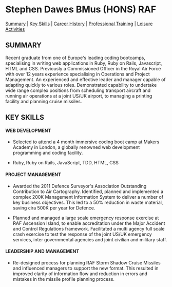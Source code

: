 # Stephen Dawes BMus (HONS) RAF

[Summary](#summary) | [Key Skills](#skills) | [Career History](#history) | [Professional Training](#training) | [Leisure Activities](#leisure)

<a name="profile"><a>
## **SUMMARY**
Recent graduate from one of Europe's leading coding bootcamps, specialising in writing web applications in Ruby, Ruby on Rails, Javascript, HTML and CSS. Previously a Commissioned Officer in the Royal Air Force with over 12 years experience specialising in Operations and Project Management. An experienced and effective leader and manager capable of adapting quickly to various roles. Demonstrated capability to undertake wide range complex positions from scheduling transport aircraft and running air operations at a joint US/UK airport, to managing a printing facility and planning cruise missiles.

<a name="skills"><a>
## **KEY SKILLS**
#### WEB DEVELOPMENT
* Selected to attend a 4 month immersive coding boot camp at Makers Academy in London, a globally renowned web development programming and coding facility.

* Ruby, Ruby on Rails, JavaScript, TDD, HTML, CSS

#### PROJECT MANAGEMENT
* Awarded the 2011 Defence Surveyor's Association Outstanding Contribution to Air Cartography. Identified, planned and implemented a complex 200K Management Information System to deliver a number of key business objectives. This led to a 50% reduction in waste material, saving cira 500K per year for Defence.

* Planned and managed a large scale emergency response exercise at RAF Ascension Island, to enable accreditation under the Major Accident and Control Regulations framework. Facilitated a multi agency full scale crash exercise to test the response of the joint US/UK emergency services, inter governmental agencies and joint civilian and military staff.

#### LEADERSHIP AND MANAGEMENT
* Re-designed process for planning RAF Storm Shadow Cruise Missiles and influenced managers to support the new format. This resulted in improved clarity of information flow and reduction in errors and mistakes in the missile profile planning process.   
